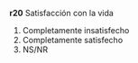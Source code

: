 **r20**	Satisfacción con la vida

1. Completamente insatisfecho
10. Completamente satisfecho
99. NS/NR
